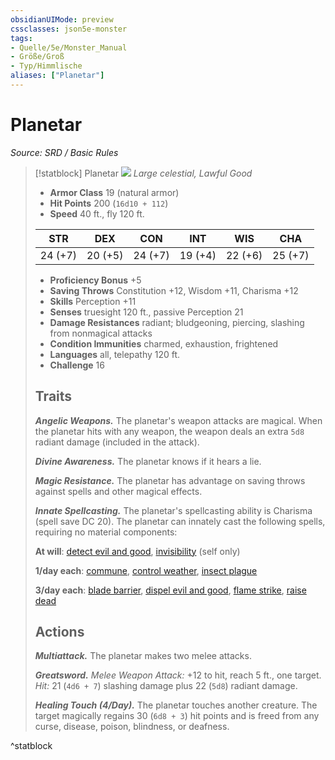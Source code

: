 ```yaml
---
obsidianUIMode: preview
cssclasses: json5e-monster
tags:
- Quelle/5e/Monster_Manual
- Größe/Groß
- Typ/Himmlische
aliases: ["Planetar"]
---
```

# Planetar
*Source: SRD / Basic Rules*  

> [!statblock] Planetar
> ![](compendium/bestiary/celestial/token/planetar.png#token)
> *Large celestial, Lawful Good*
> 
> - **Armor Class** 19  (natural armor)
> - **Hit Points** 200 (`16d10 + 112`)
> - **Speed** 40 ft., fly 120 ft.
> 
> |STR|DEX|CON|INT|WIS|CHA|
> |:---:|:---:|:---:|:---:|:---:|:---:|
> |24 (+7)|20 (+5)|24 (+7)|19 (+4)|22 (+6)|25 (+7)|
> 
> - **Proficiency Bonus** +5
> - **Saving Throws** Constitution +12, Wisdom +11, Charisma +12
> - **Skills** Perception +11
> - **Senses** truesight 120 ft., passive Perception 21
> - **Damage Resistances** radiant; bludgeoning, piercing, slashing from nonmagical attacks
> - **Condition Immunities** charmed, exhaustion, frightened
> - **Languages** all, telepathy 120 ft.
> - **Challenge** 16
> 
> ## Traits
> 
> ***Angelic Weapons.*** The planetar's weapon attacks are magical. When the planetar hits with any weapon, the weapon deals an extra `5d8` radiant damage (included in the attack).
> 
> ***Divine Awareness.*** The planetar knows if it hears a lie.
> 
> ***Magic Resistance.*** The planetar has advantage on saving throws against spells and other magical effects.
> 
> ***Innate Spellcasting.*** The planetar's spellcasting ability is Charisma (spell save DC 20). The planetar can innately cast the following spells, requiring no material components:
> 
> **At will**: [detect evil and good](compendium/spells/detect-evil-and-good.md), [invisibility](compendium/spells/invisibility.md) (self only)
> 
> **1/day each**: [commune](compendium/spells/commune.md), [control weather](compendium/spells/control-weather.md), [insect plague](compendium/spells/insect-plague.md)
> 
> **3/day each**: [blade barrier](compendium/spells/blade-barrier.md), [dispel evil and good](compendium/spells/dispel-evil-and-good.md), [flame strike](compendium/spells/flame-strike.md), [raise dead](compendium/spells/raise-dead.md)
> 
> ## Actions
> 
> ***Multiattack.*** The planetar makes two melee attacks.
> 
> ***Greatsword.*** *Melee Weapon Attack:* +12 to hit, reach 5 ft., one target. *Hit:* 21 (`4d6 + 7`) slashing damage plus 22 (`5d8`) radiant damage.
> 
> ***Healing Touch (4/Day).*** The planetar touches another creature. The target magically regains 30 (`6d8 + 3`) hit points and is freed from any curse, disease, poison, blindness, or deafness.
^statblock